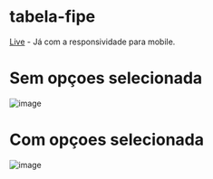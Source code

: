 # tabela-fipe

<a href="https://yurisouzadev.github.io/tabela-fipe/">Live</a> - Já com a responsividade para mobile.

<h1>Sem opçoes selecionada</h1>

![image](https://github.com/YuriSouzaDev/tabela-fipe/assets/121251814/1fdc380b-ea97-4919-aa0e-fd6a8b9fa848)

<h1>Com opçoes selecionada</h1>

![image](https://github.com/YuriSouzaDev/tabela-fipe/assets/121251814/afc34b69-8b2f-4425-b7bd-fdf2af6d807d)
